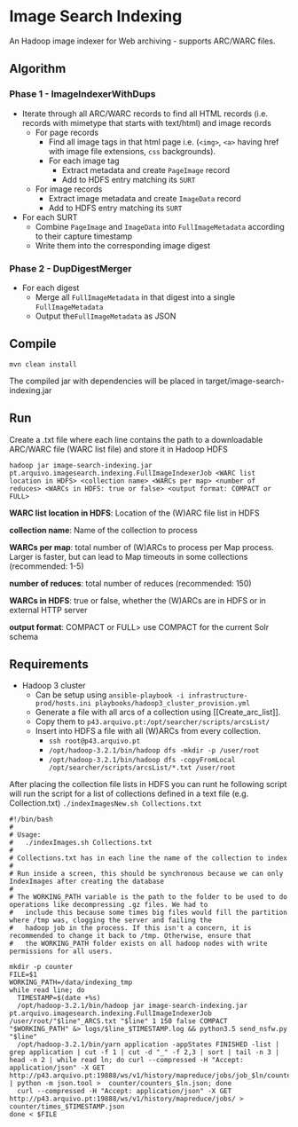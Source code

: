 # Image Search Indexing
An Hadoop image indexer for Web archiving - supports ARC/WARC files.


## Algorithm 
### Phase 1 - ImageIndexerWithDups
- Iterate through all ARC/WARC records to find all HTML records (i.e. records with mimetype that starts with text/html) and image records
  - For page records
    - Find all image tags in that html page i.e. (`<img>`, `<a>` having href with image file extensions, `css` backgrounds).
    - For each image tag 
      - Extract metadata and create `PageImage` record
      - Add to HDFS entry matching its `SURT`
  - For image records
    - Extract image metadata and create `ImageData` record 
    - Add to HDFS entry matching its `SURT`
- For each SURT
  - Combine `PageImage` and `ImageData` into `FullImageMetadata` according to their capture timestamp
  - Write them into the corresponding image digest
    
    

### Phase 2 - DupDigestMerger
- For each digest
  - Merge all `FullImageMetadata` in that digest into a single `FullImageMetadata`
  - Output the`FullImageMetadata` as JSON

## Compile

```mvn clean install``` 

The compiled jar with dependencies will be placed in target/image-search-indexing.jar

## Run


Create a .txt file where each line contains the path to a downloadable ARC/WARC file (WARC list file) and store it in Hadoop HDFS

```
hadoop jar image-search-indexing.jar pt.arquivo.imagesearch.indexing.FullImageIndexerJob <WARC list location in HDFS> <collection name> <WARCs per map> <number of reduces> <WARCs in HDFS: true or false> <output format: COMPACT or FULL>
```

**WARC list location in HDFS**: Location of the (W)ARC file list in HDFS

**collection name**: Name of the collection to process

**WARCs per map**: total number of (W)ARCs to process per Map process. Larger is faster, but can lead to Map timeouts in some collections (recommended: 1-5)

**number of reduces**: total number of reduces (recommended: 150)

**WARCs in HDFS**: true or false, whether the (W)ARCs are in HDFS or in external HTTP server

**output format**: COMPACT or FULL> use COMPACT for the current Solr schema





## Requirements
- Hadoop 3 cluster
  - Can be setup using `ansible-playbook -i infrastructure-prod/hosts.ini playbooks/hadoop3_cluster_provision.yml`
  - Generate a file with all arcs of a collection using [[Create_arc_list]].
  - Copy them to `p43.arquivo.pt:/opt/searcher/scripts/arcsList/`
  - Insert into HDFS a file with all (W)ARCs from every collection.
    - `ssh root@p43.arquivo.pt`
    - `/opt/hadoop-3.2.1/bin/hadoop dfs -mkdir -p /user/root`
    - `/opt/hadoop-3.2.1/bin/hadoop dfs -copyFromLocal /opt/searcher/scripts/arcsList/*.txt /user/root`
    
After placing the collection file lists in HDFS you can runt he following script will run the script for a list of collections defined in a text file (e.g. Collection.txt)
`./indexImagesNew.sh Collections.txt`

```
#!/bin/bash
#
# Usage:
#   ./indexImages.sh Collections.txt
#
# Collections.txt has in each line the name of the collection to index
#
# Run inside a screen, this should be synchronous because we can only IndexImages after creating the database
#
# The WORKING_PATH variable is the path to the folder to be used to do operations like decompressing .gz files. We had to   
#   include this because some times big files would fill the partition where /tmp was, clogging the server and failing the 
#   hadoop job in the process. If this isn't a concern, it is recommended to change it back to /tmp. Otherwise, ensure that 
#   the WORKING_PATH folder exists on all hadoop nodes with write permissions for all users. 

mkdir -p counter
FILE=$1
WORKING_PATH=/data/indexing_tmp
while read line; do
  TIMESTAMP=$(date +%s)
  /opt/hadoop-3.2.1/bin/hadoop jar image-search-indexing.jar pt.arquivo.imagesearch.indexing.FullImageIndexerJob /user/root/"$line"_ARCS.txt "$line" 1 150 false COMPACT "$WORKING_PATH" &> logs/$line_$TIMESTAMP.log && python3.5 send_nsfw.py "$line"
  /opt/hadoop-3.2.1/bin/yarn application -appStates FINISHED -list | grep application | cut -f 1 | cut -d "_" -f 2,3 | sort | tail -n 3 | head -n 2 | while read ln; do curl --compressed -H "Accept: application/json" -X GET http://p43.arquivo.pt:19888/ws/v1/history/mapreduce/jobs/job_$ln/counters | python -m json.tool >  counter/counters_$ln.json; done
  curl --compressed -H "Accept: application/json" -X GET http://p43.arquivo.pt:19888/ws/v1/history/mapreduce/jobs/ > counter/times_$TIMESTAMP.json
done < $FILE
```
